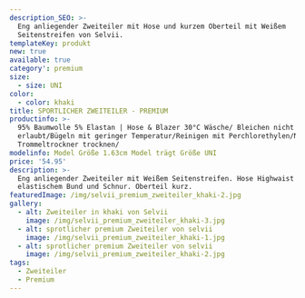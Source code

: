 ```yaml
---
description_SEO: >-
  Eng anliegender Zweiteiler mit Hose und kurzem Oberteil mit Weißem
  Seitenstreifen von Selvii.
templateKey: produkt
new: true
available: true
category': premium
size:
  - size: UNI
color:
  - color: khaki
title: SPORTLICHER ZWEITEILER - PREMIUM
productinfo: >-
  95% Baumwolle 5% Elastan | Hose & Blazer 30°C Wäsche/ Bleichen nicht
  erlaubt/Bügeln mit geringer Temperatur/Reinigen mit Perchlorethylen/Nicht im
  Trommeltrockner trocknen/
modelinfo: Model Größe 1.63cm Model trägt Größe UNI
price: '54.95'
description: >-
  Eng anliegender Zweiteiler mit Weißem Seitenstreifen. Hose Highwaist mit
  elastischem Bund und Schnur. Oberteil kurz.
featuredImage: /img/selvii_premium_zweiteiler_khaki-2.jpg
gallery:
  - alt: Zweiteiler in khaki von Selvii
    image: /img/selvii_premium_zweiteiler_khaki-3.jpg
  - alt: sprotlicher premium Zweiteiler von selvii
    image: /img/selvii_premium_zweiteiler_khaki-1.jpg
  - alt: sprotlicher premium Zweiteiler von selvii
    image: /img/selvii_premium_zweiteiler_khaki-2.jpg
tags:
  - Zweiteiler
  - Premium
---
```


